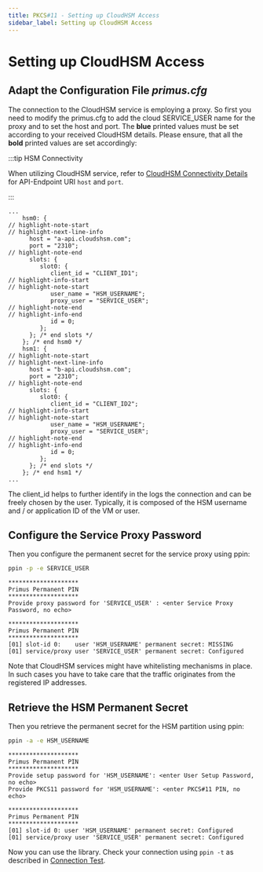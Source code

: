 ```yaml
---
title: PKCS#11 - Setting up CloudHSM Access
sidebar_label: Setting up CloudHSM Access
---
```


# Setting up CloudHSM Access

## Adapt the Configuration File *primus.cfg*

The connection to the CloudHSM service is employing a proxy. So first
you need to modify the primus.cfg to add the cloud SERVICE_USER name
for the proxy and to set the host and port. The **blue** printed
values must be set according to your received CloudHSM
details. Please ensure, that all the **bold** printed values are set
accordingly:

:::tip HSM Connectivity

When utilizing CloudHSM service, refer to [CloudHSM Connectivity Details](/connectivity-details/cloudhsm-connectivity-details) for API-Endpoint URI `host` and `port`. 

:::

```libconfig
...
    hsm0: {
// highlight-note-start
// highlight-next-line-info
      host = "a-api.cloudshsm.com";
      port = "2310";
// highlight-note-end
      slots: {
         slot0: {
            client_id = "CLIENT_ID1";
// highlight-info-start
// highlight-note-start
            user_name = "HSM_USERNAME";
            proxy_user = "SERVICE_USER";
// highlight-note-end
// highlight-info-end
            id = 0;
         };
      }; /* end slots */
    }; /* end hsm0 */
    hsm1: {
// highlight-note-start
// highlight-next-line-info
      host = "b-api.cloudshsm.com";
      port = "2310";
// highlight-note-end
      slots: {
         slot0: {
            client_id = "CLIENT_ID2";
// highlight-info-start
// highlight-note-start
            user_name = "HSM_USERNAME";
            proxy_user = "SERVICE_USER";
// highlight-note-end
// highlight-info-end
            id = 0;
         };
      }; /* end slots */
    }; /* end hsm1 */
...
```
The client_id helps to further identify in the logs the connection and
can be freely chosen by the user. Typically, it is composed of the HSM
username and / or application ID of the VM or user.

## Configure the Service Proxy Password

Then you configure the permanent secret for the service proxy using
ppin:

```bash
ppin -p -e SERVICE_USER
```
```text
********************
Primus Permanent PIN
********************
Provide proxy password for 'SERVICE_USER' : <enter Service Proxy Password, no echo>

********************
Primus Permanent PIN
********************
[01] slot-id 0:    user 'HSM_USERNAME' permanent secret: MISSING
[01] service/proxy user 'SERVICE_USER' permanent secret: Configured
```

Note that CloudHSM services might have whitelisting mechanisms in
place. In such cases you have to take care that the traffic originates
from the registered IP addresses.

## Retrieve the HSM Permanent Secret

Then you retrieve the permanent secret for the HSM partition using ppin:

```bash
ppin -a -e HSM_USERNAME
```
```text
********************
Primus Permanent PIN
********************
Provide setup password for 'HSM_USERNAME': <enter User Setup Password, no echo>
Provide PKCS11 password for 'HSM_USERNAME': <enter PKCS#11 PIN, no echo>

********************
Primus Permanent PIN
********************
[01] slot-id 0: user 'HSM_USERNAME' permanent secret: Configured
[01] service/proxy user 'SERVICE_USER' permanent secret: Configured
```

Now you can use the library. Check your connection using `ppin -t` as
described in [Connection Test][connectivity-test].

[connectivity-test]: /pkcs/Tutorials/ppin_tool#connection-test
